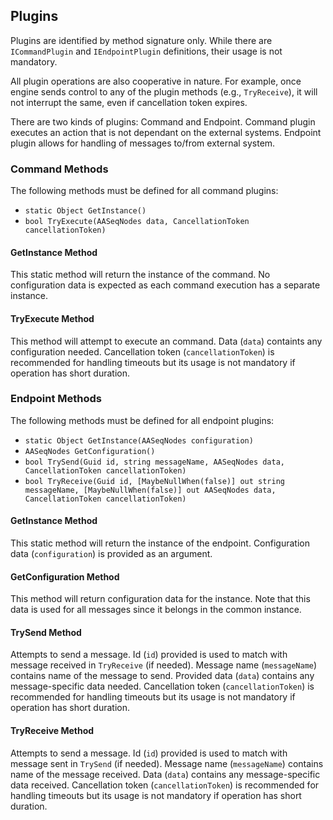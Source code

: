 ## Plugins

Plugins are identified by method signature only.
While there are `ICommandPlugin` and `IEndpointPlugin` definitions, their usage is not mandatory.

All plugin operations are also cooperative in nature.
For example, once engine sends control to any of the plugin methods (e.g., `TryReceive`), it will not interrupt the same, even if cancellation token expires.

There are two kinds of plugins: Command and Endpoint.
Command plugin executes an action that is not dependant on the external systems.
Endpoint plugin allows for handling of messages to/from external system.


### Command Methods

The following methods must be defined for all command plugins:
* `static Object GetInstance()`
* `bool TryExecute(AASeqNodes data, CancellationToken cancellationToken)`


#### GetInstance Method

This static method will return the instance of the command.
No configuration data is expected as each command execution has a separate instance.


#### TryExecute Method

This method will attempt to execute an command.
Data (`data`) containts any configuration needed.
Cancellation token (`cancellationToken`) is recommended for handling timeouts but its usage is not mandatory if operation has short duration.


### Endpoint Methods

The following methods must be defined for all endpoint plugins:
* `static Object GetInstance(AASeqNodes configuration)`
* `AASeqNodes GetConfiguration()`
* `bool TrySend(Guid id, string messageName, AASeqNodes data, CancellationToken cancellationToken)`
* `bool TryReceive(Guid id, [MaybeNullWhen(false)] out string messageName, [MaybeNullWhen(false)] out AASeqNodes data, CancellationToken cancellationToken)`


#### GetInstance Method

This static method will return the instance of the endpoint.
Configuration data (`configuration`) is provided as an argument.


#### GetConfiguration Method

This method will return configuration data for the instance.
Note that this data is used for all messages since it belongs in the common instance.


#### TrySend Method

Attempts to send a message.
Id (`id`) provided is used to match with message received in `TryReceive` (if needed).
Message name (`messageName`) contains name of the message to send.
Provided data (`data`) contains any message-specific data needed.
Cancellation token (`cancellationToken`) is recommended for handling timeouts but its usage is not mandatory if operation has short duration.


#### TryReceive Method

Attempts to send a message.
Id (`id`) provided is used to match with message sent in `TrySend` (if needed).
Message name (`messageName`) contains name of the message received.
Data (`data`) contains any message-specific data received.
Cancellation token (`cancellationToken`) is recommended for handling timeouts but its usage is not mandatory if operation has short duration.
